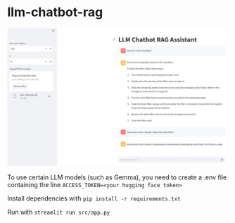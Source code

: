 # llm-chatbot-rag

![Screenshot](/images/example.jpg)

To use certain LLM models (such as Gemma), you need to create a .env file containing the line `ACCESS_TOKEN=<your hugging face token>`

Install dependencies with `pip install -r requirements.txt`

Run with `streamlit run src/app.py`
